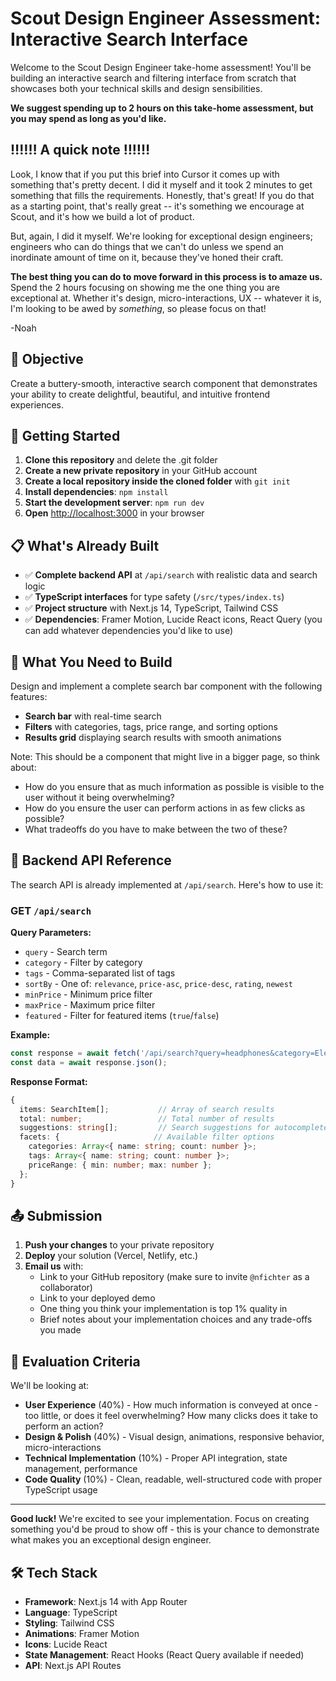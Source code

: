 # Scout Design Engineer Assessment: Interactive Search Interface

Welcome to the Scout Design Engineer take-home assessment! You'll be building an interactive search and filtering interface from scratch that showcases both your technical skills and design sensibilities.

**We suggest spending up to 2 hours on this take-home assessment, but you may spend as long as you'd like.**

## ‼️‼️‼️ A quick note ‼️‼️‼️

Look, I know that if you put this brief into Cursor it comes up with something that's pretty decent.
I did it myself and it took 2 minutes to get something that fills the requirements.
Honestly, that's great! If you do that as a starting point, that's really great -- it's something we encourage at Scout, and it's how we build a lot of product.

But, again, I did it myself. We're looking for exceptional design engineers; engineers who can do things that we can't do unless we spend an inordinate amount of time on it, because they've honed their craft.

**The best thing you can do to move forward in this process is to amaze us.** Spend the 2 hours focusing on showing me the one thing you are exceptional at. Whether it's design, micro-interactions, UX -- whatever it is, I'm looking to be awed by _something_, so please focus on that!

-Noah

## 🎯 Objective

Create a buttery-smooth, interactive search component that demonstrates your ability to create delightful, beautiful, and intuitive frontend experiences.

## 🚀 Getting Started

1. **Clone this repository** and delete the .git folder
2. **Create a new private repository** in your GitHub account
3. **Create a local repository inside the cloned folder** with `git init`
4. **Install dependencies**: `npm install`
5. **Start the development server**: `npm run dev`
6. **Open** [http://localhost:3000](http://localhost:3000) in your browser

## 📋 What's Already Built

- ✅ **Complete backend API** at `/api/search` with realistic data and search logic
- ✅ **TypeScript interfaces** for type safety (`/src/types/index.ts`)
- ✅ **Project structure** with Next.js 14, TypeScript, Tailwind CSS
- ✅ **Dependencies**: Framer Motion, Lucide React icons, React Query (you can add whatever dependencies you'd like to use)

## 🎨 What You Need to Build

Design and implement a complete search bar component with the following features:

- **Search bar** with real-time search
- **Filters** with categories, tags, price range, and sorting options
- **Results grid** displaying search results with smooth animations

Note: This should be a component that might live in a bigger page, so think about:
- How do you ensure that as much information as possible is visible to the user without it being overwhelming?
- How do you ensure the user can perform actions in as few clicks as possible?
- What tradeoffs do you have to make between the two of these?

## 🔧 Backend API Reference

The search API is already implemented at `/api/search`. Here's how to use it:

### GET `/api/search`

**Query Parameters:**
- `query` - Search term
- `category` - Filter by category
- `tags` - Comma-separated list of tags
- `sortBy` - One of: `relevance`, `price-asc`, `price-desc`, `rating`, `newest`
- `minPrice` - Minimum price filter
- `maxPrice` - Maximum price filter
- `featured` - Filter for featured items (`true`/`false`)

**Example:**
```javascript
const response = await fetch('/api/search?query=headphones&category=Electronics&sortBy=price-asc');
const data = await response.json();
```

**Response Format:**
```typescript
{
  items: SearchItem[];           // Array of search results
  total: number;                 // Total number of results
  suggestions: string[];         // Search suggestions for autocomplete
  facets: {                     // Available filter options
    categories: Array<{ name: string; count: number }>;
    tags: Array<{ name: string; count: number }>;
    priceRange: { min: number; max: number };
  };
}
```

## 📤 Submission

1. **Push your changes** to your private repository
2. **Deploy** your solution (Vercel, Netlify, etc.)
3. **Email us** with:
   - Link to your GitHub repository (make sure to invite `@nfichter` as a collaborator)
   - Link to your deployed demo
   - One thing you think your implementation is top 1% quality in
   - Brief notes about your implementation choices and any trade-offs you made

## 🎯 Evaluation Criteria

We'll be looking at:

- **User Experience** (40%) - How much information is conveyed at once - too little, or does it feel overwhelming? How many clicks does it take to perform an action?
- **Design & Polish** (40%) - Visual design, animations, responsive behavior, micro-interactions
- **Technical Implementation** (10%) - Proper API integration, state management, performance
- **Code Quality** (10%) - Clean, readable, well-structured code with proper TypeScript usage

---

**Good luck!** We're excited to see your implementation. Focus on creating something you'd be proud to show off - this is your chance to demonstrate what makes you an exceptional design engineer.

## 🛠 Tech Stack

- **Framework**: Next.js 14 with App Router
- **Language**: TypeScript
- **Styling**: Tailwind CSS
- **Animations**: Framer Motion
- **Icons**: Lucide React
- **State Management**: React Hooks (React Query available if needed)
- **API**: Next.js API Routes
